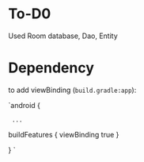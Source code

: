 # To-D0
Used Room database, Dao, Entity
# Dependency
to add viewBinding (`build.gradle:app`):

`android {
     
     ...
  
  buildFeatures {
    viewBinding true
  }
  
}
`
